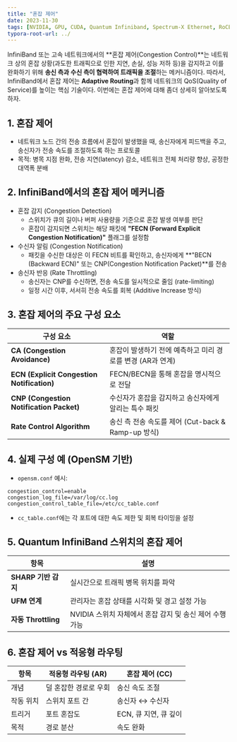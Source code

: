```yaml
---
title: "혼잡 제어"
date: 2023-11-30
tags: [NVIDIA, GPU, CUDA, Quantum Infiniband, Spectrum-X Ethernet, RoCE, Adaptive Routing, 적응형 라우팅]
typora-root-url: ../
---
```


InfiniBand 또는 고속 네트워크에서의 **혼잡 제어(Congestion Control)**는 네트워크 상의 혼잡 상황(과도한 트래픽으로 인한 지연, 손실, 성능 저하 등)을 감지하고 이를 완화하기 위해 **송신 측과 수신 측이 협력하여 트래픽을 조절**하는 메커니즘이다. 따라서, InfiniBand에서 혼잡 제어는 **Adaptive Routing**과 함께 네트워크의 QoS(Quality of Service)를 높이는 핵심 기술이다. 이번에는 혼잡 제어에 대해 좀더 상세히 알아보도록 하자.



## 1. 혼잡 제어

* 네트워크 노드 간의 전송 흐름에서 혼잡이 발생했을 때, 송신자에게 피드백을 주고, 송신자가 전송 속도를 조절하도록 하는 프로토콜
* 목적:  병목 지점 완화, 전송 지연(latency) 감소, 네트워크 전체 처리량 향상, 공정한 대역폭 분배



## 2. InfiniBand에서의 혼잡 제어 메커니즘

* 혼잡 감지 (Congestion Detection)
  * 스위치가 큐의 길이나 버퍼 사용량을 기준으로 혼잡 발생 여부를 판단
  * 혼잡이 감지되면 스위치는 해당 패킷에 **"FECN (Forward Explicit Congestion Notification)"** 플래그를 설정함
* 수신자 알림 (Congestion Notification)
  * 패킷을 수신한 대상은 이 FECN 비트를 확인하고, 송신자에게 **"BECN (Backward ECN)" 또는 CNP(Congestion Notification Packet)**를 전송
* 송신자 반응 (Rate Throttling)
  * 송신자는 CNP를 수신하면, 전송 속도를 일시적으로 줄임 (rate-limiting)
  * 일정 시간 이후, 서서히 전송 속도를 회복 (Additive Increase 방식)



## 3. 혼잡 제어의 주요 구성 요소

| 구성 요소                                  | 역할                                                       |
| ------------------------------------------ | ---------------------------------------------------------- |
| **CA (Congestion Avoidance)**              | 혼잡이 발생하기 전에 예측하고 미리 경로를 변경 (AR과 연계) |
| **ECN (Explicit Congestion Notification)** | FECN/BECN을 통해 혼잡을 명시적으로 전달                    |
| **CNP (Congestion Notification Packet)**   | 수신자가 혼잡을 감지하고 송신자에게 알리는 특수 패킷       |
| **Rate Control Algorithm**                 | 송신 측 전송 속도를 제어 (Cut-back & Ramp-up 방식)         |



## 4. 실제 구성 예 (OpenSM 기반)

* `opensm.conf` 예시:

```
congestion_control=enable
congestion_log_file=/var/log/cc.log
congestion_control_table_file=/etc/cc_table.conf
```

*  `cc_table.conf`에는 각 포트에 대한 속도 제한 및 회복 타이밍을 설정



## 5. Quantum InfiniBand 스위치의 혼잡 제어

| 항목                | 설명                                                    |
| ------------------- | ------------------------------------------------------- |
| **SHARP 기반 감지** | 실시간으로 트래픽 병목 위치를 파악                      |
| **UFM 연계**        | 관리자는 혼잡 상태를 시각화 및 경고 설정 가능           |
| **자동 Throttling** | NVIDIA 스위치 자체에서 혼잡 감지 및 송신 제어 수행 가능 |



## 6. 혼잡 제어 vs 적응형 라우팅

| 항목      | 적응형 라우팅 (AR)    | 혼잡 제어 (CC)        |
| --------- | --------------------- | --------------------- |
| 개념      | 덜 혼잡한 경로로 우회 | 송신 속도 조절        |
| 작동 위치 | 스위치 포트 간        | 송신자 ↔ 수신자       |
| 트리거    | 포트 혼잡도           | ECN, 큐 지연, 큐 깊이 |
| 목적      | 경로 분산             | 속도 완화             |
